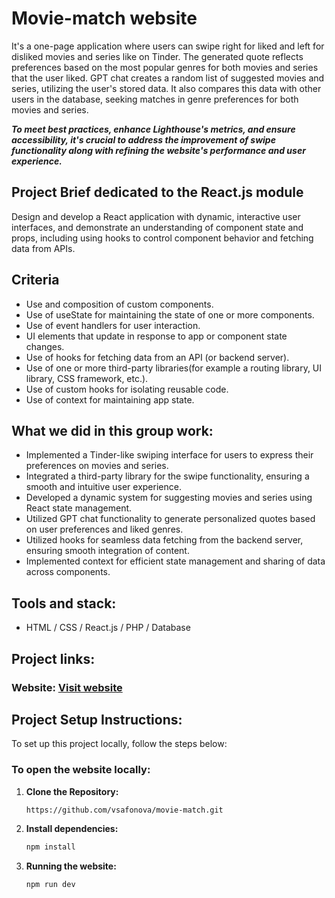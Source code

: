 # Movie-match website

It's a one-page application where users can swipe right for liked and left for disliked movies and series like on Tinder. The generated quote reflects preferences based on the most popular genres for both movies and series that the user liked. 
GPT chat creates a random list of suggested movies and series, utilizing the user's stored data. It also compares this data with other users in the database, seeking matches in genre preferences for both movies and series.

***To meet best practices, enhance Lighthouse's metrics, and ensure accessibility, it's crucial to address the improvement of swipe functionality along with refining the website's performance and user experience.***

## Project Brief dedicated to the React.js module
Design and develop a React application with dynamic, interactive user interfaces, and demonstrate an understanding of component state and props, including using hooks to control component behavior and fetching data from APIs.

## Criteria 
 <ul>
   <li>Use and composition of custom components.</li>
   <li>Use of useState for maintaining the state of one or more components.</li>
   <li>Use of event handlers for user interaction.</li>
   <li>UI elements that update in response to app or component state changes.</li>
   <li>Use of hooks for fetching data from an API (or backend server).</li>
   <li>Use of one or more third-party libraries(for example a routing library, UI library, CSS framework, etc.).</li>
   <li>Use of custom hooks for isolating reusable code.</li>
   <li>Use of context for maintaining app state.</li>
 </ul>

## What we did in this group work:
<ul>
  <li>Implemented a Tinder-like swiping interface for users to express their preferences on movies and series.</li>
  <li>Integrated a third-party library for the swipe functionality, ensuring a smooth and intuitive user experience.</li>
  <li>Developed a dynamic system for suggesting movies and series using React state management.</li>
  <li>Utilized GPT chat functionality to generate personalized quotes based on user preferences and liked genres.</li>
  <li>Utilized hooks for seamless data fetching from the backend server, ensuring smooth integration of content.</li>
  <li>Implemented context for efficient state management and sharing of data across components.</li>
</ul>

## Tools and stack: 
* HTML / CSS /  React.js / PHP / Database

## Project links:
### Website: [Visit website](https://vsafonova.github.io/movie-match/)


## Project Setup Instructions:
To set up this project locally, follow the steps below:

### To open the website locally:

1. **Clone the Repository:**

    ```bash
    https://github.com/vsafonova/movie-match.git
    ```

2. **Install dependencies:**

    ```bash
    npm install
    ```
3. **Running the website:**

    ```bash
    npm run dev
    ```    


